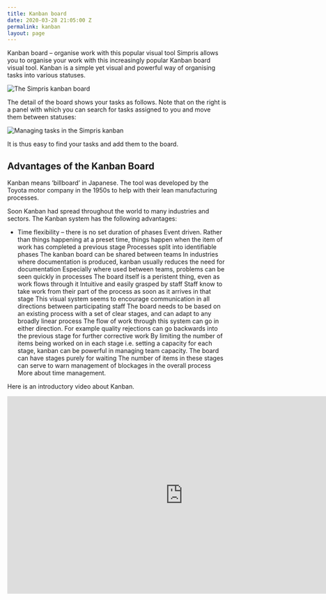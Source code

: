```yaml
---
title: Kanban board
date: 2020-03-28 21:05:00 Z
permalink: kanban
layout: page
---
```


Kanban board – organise work with this popular visual tool
Simpris allows you to organise your work with this increasingly popular Kanban board visual tool. Kanban is a simple yet visual and powerful way of organising tasks into various statuses.

![The Simpris kanban board](https://res.cloudinary.com/goodlycode/image/upload/v1585430087/simpris/kanban01.png)

The detail of the board shows your tasks as follows. Note that on the right is a panel with which you can search for tasks assigned to you and move them between statuses:

![Managing tasks in the Simpris kanban](https://res.cloudinary.com/goodlycode/image/upload/v1585430087/simpris/kanban02.png)

It is thus easy to find your tasks and add them to the board.

## Advantages of the Kanban Board
Kanban means ‘billboard’ in Japanese. The tool was developed by the Toyota motor company in the 1950s to help with their lean manufacturing processes.

Soon Kanban had spread throughout the world to many industries and sectors. The Kanban system has the following advantages:

* Time flexibility – there is no set duration of phases
Event driven. Rather than things happening at a preset time, things happen when the item of work has completed a previous stage
Processes split into identifiable phases
The kanban board can be shared between teams
In industries where documentation is produced, kanban usually reduces the need for documentation
Especially where used between teams, problems can be seen quickly in processes
The board itself is a peristent thing, even as work flows through it
Intuitive and easily grasped by staff
Staff know to take work from their part of the process as soon as it arrives in that stage
This visual system seems to encourage communication in all directions between participating staff
The board needs to be based on an existing process with a set of clear stages, and can adapt to any broadly linear process
The flow of work through this system can go in either direction. For example quality rejections can go backwards into the previous stage for further corrective work
By limiting the number of items being worked on in each stage i.e. setting a capacity for each stage, kanban can be powerful in managing team capacity.
The board can have stages purely for waiting The number of items in these stages can serve to warn management of blockages in the overall process
More about time management.

Here is an introductory video about Kanban.

<iframe width="805" height="453" src="https://www.youtube.com/embed/jf0tlbt9lx0" frameborder="0" allow="accelerometer; autoplay; encrypted-media; gyroscope; picture-in-picture" allowfullscreen></iframe>